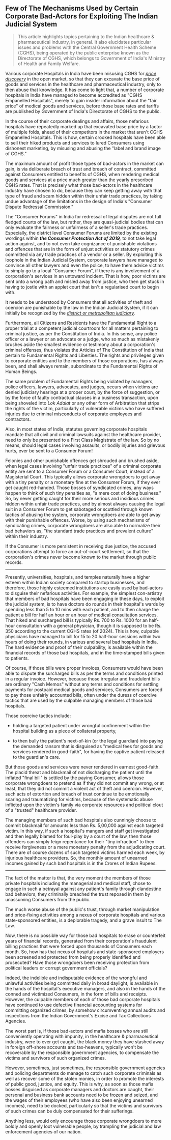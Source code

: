 ## Few of The Mechanisms Used by Certain Corporate Bad-Actors for Exploiting The Indian Judicial System

>This article highlights topics pertaining to the Indian healthcare & pharmaceutical industry, in general. It also elucidates particular issues and problems with the Central Government Health Scheme (CGHS), being operated by the public enterprise known as the Directorate of CGHS, which belongs to Government of India's Ministry of Health and Family Welfare. 

Various corporate Hospitals in India have been misusing CGHS for *[price discovery](https://en.wikipedia.org/wiki/Price_discovery)* in the open market, so that they can excavate the base price of goods and services in the healthcare and pharmaceutical industry, only to then abuse that knowledge. It has come to light that, a number of corporate hospitals in India have managed to become accredited as "CGHS Empanelled Hospitals", merely to gain insider information about the "fair price" of medical goods and services, before those base rates and tariffs are published by Government of India's Directorate of CGHS to the public. 

In the course of their corporate dealings and affairs, those nefarious hospitals have repeatedly marked up that excavated base price by a factor of multiple folds, ahead of their competitors in the market that aren't CGHS Empanelled Hospitals. This is how, certain crooked hospitals have been able to sell their hiked products and services to lured Consumers using dishonest marketing, by misusing and abusing the "label and brand image of CGHS." 

The maximum amount of profit those types of bad-actors in the market can gain, is via deliberate breach of trust and breach of contract, committed against Consumers entitled to benefits of CGHS, when rendering medical goods and services at a price much greater than the yearly prescribed CGHS rates. That is precisely what those bad-actors in the healthcare industry have chosen to do, because they can keep getting away with that type of fraud and scam hidden within their unfair trade practices, by taking undue advantage of the limitations in the design of India's "Consumer Dispute Redressal Commission."

The "Consumer Forums" in India for redressal of legal disputes are not full fledged courts of the law, but rather, they are quasi-judicial bodies that can only evaluate the fairness or unfairness of a seller's trade practices. Especially, the district level Consumer Forums are limited by the existing wordings within ***the Consumer Protection Act of 2019,*** to not take legal action against, and to not even take cognizance of punishable violations and offences that are in the form of unjust activities or statutory crimes committed via any trade practices of a vendor or a seller. By exploiting this loophole in the Indian Judicial System, corporate lawyers have managed to convince all other lawyers and even the police, to have them advice victims to simply go to a local "Consumer Forum", if there is any involvement of a corporation's services in an untoward incident. That is how, poor victims are sent onto a wrong path and misled away from justice, who then get stuck in having to jostle with an applet court that isn't a regularised court to begin with. 

It needs to be understood by Consumers that all activities of theft and coercion are punishable by the law in the Indian Judicial System, if it can initially be recognized by the *[district or metropolitan judiciary](https://en.wikipedia.org/wiki/Judiciary_of_India#Courts_Structure).* 

Furthermore, all Citizens and Residents have the Fundamental Right to a proper trial at a competent judicial courtroom for all matters pertaining to criminal justice, as per the Constitution of India. In this sense, any police officer or a lawyer or an advocate or a judge, who so much as mistakenly brushes aside the smallest evidence or testimony about a corporation's criminal offenses, thus violates the Articles of The Constitution of India that pertain to Fundamental Rights and Liberties. The rights and privileges given to corporate entities and to the members of those corporations, has always been, and shall always remain, subordinate to the Fundamental Rights of Human Beings. 

The same problem of Fundamental Rights being violated by managers, police officers, lawyers, advocates, and judges, occurs when victims are denied judiciary hearings at a proper court, by the force of suggestion, or by the force of faulty contractual clauses in a business transaction, upon being shoveled into *Lok Adalat* or any other form of Arbitration that strips the rights of the victim, particularly of vulnerable victims who have suffered injuries due to criminal misconducts of corporate employees and contractors.  

Also, in most states of India, statutes governing corporate hospitals mandate that all civil and criminal lawsuits against the healthcare provider, need to only be presented to a First Class Magistrate of the law. So by no means, should legal cases involving assaults, or bodily injuries and grievous hurts, ever be sent to a Consumer Forum!    

Felonies and other punishable offences get shrouded and brushed aside, when legal cases involving "unfair trade practices" of a criminal corporate entity are sent to a Consumer Forum or a Consumer Court, instead of a Magisterial Court. This typically allows corporate wrongdoers to get away with a tiny penalty or a monetary fine at the Consumer Forum, if they ever get caught red-handed. Those bosses of syndicated crimes, any ways happen to think of such tiny penalties as, "a mere cost of doing business." So, by never getting caught for their more serious and insidious crimes hidden within unfair trade practices, and by almost always causing the legal suit in a Consumer Forum to get sabotaged or scuttled through known tactics of abusing the system, corporate wrongdoers are able to get away with their punishable offences. Worse, by using such mechanisms of syndicating crimes, corporate wrongdoers are also able to normalize their bad behaviors as, "the standard trade practices and prevalent culture" within their industry. 

If the Consumer is more persistent in receiving due justice, the accused corporations attempt to force an out-of-court settlement, so that the corporation's crimes never become known to the market through public records.  

---

Presently, universities, hospitals, and temples naturally have a higher esteem within Indian society compared to startup businesses, and therefore, those highly esteemed institutions are easily used by bad-actors to disguise their nefarious activities. For example, the simplest con-artistry that members of bad hospitals have been engaging in these days, to exploit the judicial system, is to have doctors do rounds in their hospital's wards by spending less than 5 to 10 mins with each patient, and to then charge the patient a bill for half an hour or an hour of medical consultation services. That hiked and surcharged bill is typically Rs. 700 to Rs. 1000 for an half-hour consultation with a general physician, though it is supposed to be Rs. 350 according to the current CGHS rates (of 2024). This is how, culpable physicians have managed to bill for 15 to 20 half-hour sessions within two hours of doing their rounds, in various and several bad hospitals in India. The hard evidence and proof of their culpability, is available within the financial records of those bad hospitals, and in the time-stamped bills given to patients. 

Of course, if those bills were proper invoices, Consumers would have been able to dispute the surcharged bills as per the terms and conditions printed in a regular invoice. However, because those irregular and fraudulent bills are ordinary "Cash Memos" without any terms and conditions for settling payments for postpaid medical goods and services, Consumers are forced to pay those unfairly accounted bills, often under the duress of coercive tactics that are used by the culpable managing members of those bad hospitals. 

Those coercive tactics include: 

- holding a targeted patient under wrongful confinement within the hospital building as a piece of collateral property, 

- to then bully the patient's next-of-kin (or the legal guardian) into paying the demanded ransom that is disguised as "medical fees for goods and services rendered in good-faith", for having the captive patient released to the guardian's care. 

But those goods and services were never rendered in earnest good-faith. The placid threat and blackmail of not discharging the patient until the inflated "final bill" is settled by the paying Consumer, allows those corporate wrongdoers to pretend as if they did not commit any wrong, or at least, that they did not commit a violent act of theft and coercion. However, such acts of extortion and breach of trust continue to be emotionally scaring and traumatizing for victims, because of the systematic abuse inflicted upon the victim's family via corporate resources and political clout of a "trusted" healthcare provider. 

The managing members of such bad hospitals also cunningly choose to commit blackmail for amounts less than Rs. 5,00,000 against each targeted victim. In this way, if such a hospital's mangers and staff get investigated and then legally blamed for foul-play by a court of the law, then those offenders can simply feign repentance for their "tiny infraction" to then receive forgiveness or a mere monetary penalty from the adjudicating court. There are of course dozens of such targeted victims harmed each week, by injurious healthcare providers. So, the monthly amount of unearned incomes gained by such bad hospitals is in the Crores of Indian Rupees. 

---

The fact of the matter is that, the very moment the members of those private hospitals including the managerial and medical staff, chose to engage in such a betrayal against any patient's family through clandestine bad behaviors, they criminally breached the trust reposed in them by unassuming Consumers from the public. 

The much worse abuse of the public's trust, through market manipulation and price-fixing activities among a nexus of corporate hospitals and various state-sponsored entities, is a deplorable tragedy, and a grave insult to The Law. 

Now, there is no possible way for those bad hospitals to erase or counterfeit years of financial records, generated from their corporation's fraudulent billing practices that were forced upon thousands of Consumers each month. So, how has that nexus of hospitals and state-sponsored employers been screened and protected from being properly identified and prosecuted? Have those wrongdoers been receiving protection from political leaders or corrupt government officials? 

Indeed, the indelible and indisputable evidence of the wrongful and unlawful activities being committed daily in broad daylight, is available in the hands of the hospital's executive managers, and also in the hands of the conned and victimized Consumers, in the form of bills and receipts. However, the culpable members of each of those bad corporate hospitals have continued to use defective financial accounting systems for committing organized crimes, by somehow circumventing annual audits and inspections from the Indian Government's Excise and Tax Collections Agencies. 

The worst part is, if those bad-actors and mafia bosses who are still conveniently operating with impunity, in the healthcare & pharmaceutical industry, were to ever get caught, the black money they have stashed away in foreign off-shore accounts and tax-heavens, typically won't be recoverable by the responsible government agencies, to compensate the victims and survivors of such organized crimes.  

However, sometimes, just sometimes, the responsible government agencies and policing departments do manage to catch such corporate criminals as well as recover some of the stolen monies, in order to promote the interests of public good, justice, and equity. This is why, as soon as those mafia bosses disguised as corporate managers and doctors are caught, their personal and business bank accounts need to be frozen and seized, and the wages of their employees (who have also been enjoying unearned incomes), need to be docked, particularly so that the victims and survivors of such crimes can be duly compensated for their sufferings.  

Anything less, would only encourage those corporate wrongdoers to more boldly and openly loot vulnerable people, by trampling the judicial and law enforcement agencies of our nation. 
